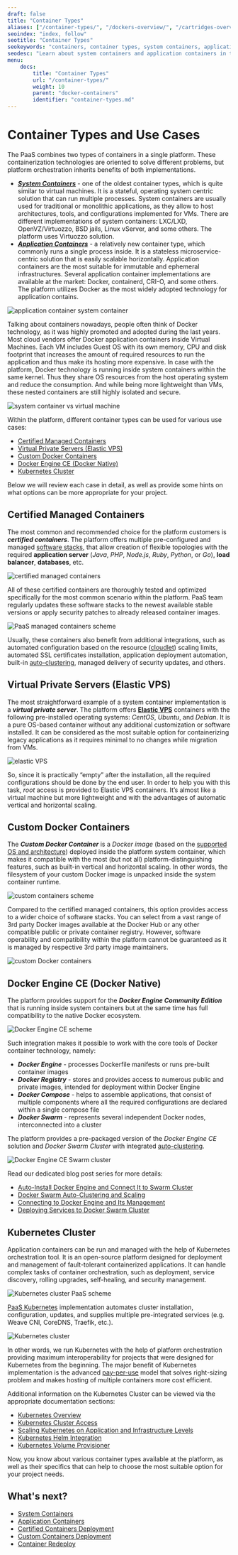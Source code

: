 ```yaml
---
draft: false
title: "Container Types"
aliases: ["/container-types/", "/dockers-overview/", "/cartridges-overview/"]
seoindex: "index, follow"
seotitle: "Container Types"
seokeywords: "containers, container types, system containers, application containers, certified containers, managed containers, elastic vps, custom containers, docker containers, docker engine ce, docker native, kubernetes cluster"
seodesc: "Learn about system containers and application containers in the platform. Check the differences between certified containers, elastic VPS, custom Docker images, native Docker Engine and Kubernetes cluster."
menu:
    docs:
        title: "Container Types"
        url: "/container-types/"
        weight: 10
        parent: "docker-containers"
        identifier: "container-types.md"
---
```


# Container Types and Use Cases

The PaaS combines two types of containers in a single platform. These containerization technologies are oriented to solve different problems, but platform orchestration inherits benefits of both implementations.

* ***[System Containers](/what-are-system-containers/)*** - one of the oldest container types, which is quite similar to virtual machines. It is a stateful, operating system centric solution that can run multiple processes. System containers are usually used for traditional or monolithic applications, as they allow to host architectures, tools, and configurations implemented for VMs. There are different implementations of system containers: LXC/LXD, OpenVZ/Virtuozzo, BSD jails, Linux vServer, and some others. The platform uses Virtuozzo solution.
* ***[Application Containers](/what-are-application-containers/)*** - a relatively new container type, which commonly runs a single process inside. It is a stateless microservice-centric solution that is easily scalable horizontally. Application containers are the most suitable for immutable and ephemeral infrastructures. Several application container implementations are available at the market: Docker, containerd, CRI-O, and some others. The platform utilizes Docker as the most widely adopted technology for application contains.

![application container system container](01-application-container-system-container.png)

Talking about containers nowadays, people often think of Docker technology, as it was highly promoted and adopted during the last years. Most cloud vendors offer Docker application containers inside Virtual Machines. Each VM includes Guest OS with its own memory, CPU and disk footprint that increases the amount of required resources to run the application and thus make its hosting more expensive. In case with the platform, Docker technology is running inside system containers within the same kernel. Thus they share OS resources from the host operating system and reduce the consumption. And while being more lightweight than VMs, these nested containers are still highly isolated and secure.

![system container vs virtual machine](02-system-container-vs-virtual-machine.png)

Within the platform, different container types can be used for various use cases:

- [Certified Managed Containers](#certified-managed-containers)
- [Virtual Private Servers (Elastic VPS)](#virtual-private-servers-elastic-vps)
- [Custom Docker Containers](#custom-docker-containers)
- [Docker Engine CE (Docker Native)](#docker-engine-ce-docker-native)
- [Kubernetes Cluster](#kubernetes-cluster)

Below we will review each case in detail, as well as provide some hints on what options can be more appropriate for your project.


## Certified Managed Containers

The most common and recommended choice for the platform customers is ***certified containers***. The platform offers multiple pre-configured and managed [software stacks](/software-stacks-versions/), that allow creation of flexible topologies with the required **application server** (*Java*, *PHP*, *Node.js*, *Ruby*, *Python*, or *Go*), **load balancer**, **databases**, etc.

![certified managed containers](03-certified-managed-containers.png)

All of these certified containers are thoroughly tested and optimized specifically for the most common scenario within the platform. PaaS team regularly updates these software stacks to the newest available stable versions or apply security patches to already released container images.

![PaaS managed containers scheme](04-paas-managed-containers-scheme.png)

Usually, these containers also benefit from additional integrations, such as automated configuration based on the resource ([cloudlet](/cloudlet/)) scaling limits, automated SSL certificates installation, application deployment automation, built-in [auto-clustering](/auto-clustering/), managed delivery of security updates, and others.


## Virtual Private Servers (Elastic VPS)

The most straightforward example of a system container implementation is a ***virtual private server***. The platform offers **[Elastic VPS](/vps/)** containers with the following pre-installed operating systems: *CentOS*, *Ubuntu*, and *Debian*. It is a pure OS-based container without any additional customization or software installed. It can be considered as the most suitable option for containerizing legacy applications as it requires minimal to no changes while migration from VMs.

![elastic VPS](05-elastic-vps.png)

So, since it is practically “empty” after the installation, all the required configurations should be done by the end user. In order to help you with this task, *root* access is provided to Elastic VPS containers. It’s almost like a virtual machine but more lightweight and with the advantages of automatic vertical and horizontal scaling.


## Custom Docker Containers

The ***Custom Docker Container*** is a *Docker image* (based on the [supported OS and architecture](/container-image-requirements/)) deployed inside the platform system container, which makes it compatible with the most (but not all) platform-distinguishing features, such as built-in vertical and horizontal scaling. In other words, the filesystem of your custom Docker image is unpacked inside the system container runtime.

![custom containers scheme](06-custom-containers-scheme.png)

Compared to the certified managed containers, this option provides access to a wider choice of software stacks. You can select from a vast range of 3rd party Docker images available at the Docker Hub or any other compatible public or private container registry. However, software operability and compatibility within the platform cannot be guaranteed as it is managed by respective 3rd party image maintainers.

![custom Docker containers](07-custom-docker-containers.png)


## Docker Engine CE (Docker Native)

The platform provides support for the ***Docker Engine Community Edition*** that is running inside system containers but at the same time has full compatibility to the native Docker ecosystem.

![Docker Engine CE scheme](08-docker-engine-scheme.png)

Such integration makes it possible to work with the core tools of Docker container technology, namely:

- ***Docker Engine*** - processes Dockerfile manifests or runs pre-built container images
- ***Docker Registry*** - stores and provides access to numerous public and private images, intended for deployment within Docker Engine
- ***Docker Compose*** - helps to assemble applications, that consist of multiple components where all the required configurations are declared within a single compose file
- ***Docker Swarm*** - represents several independent Docker nodes, interconnected into a cluster

The platform provides a pre-packaged version of the *Docker Engine CE* solution and *Docker Swarm Cluster* with integrated [auto-clustering](https://www.virtuozzo.com/company/blog/docker-swarm-auto-clustering-and-scaling-with-paas/).

![Docker Engine CE Swarm cluster](09-docker-engine-ce-swarm-cluster.png)

Read our dedicated blog post series for more details:

- [Auto-Install Docker Engine and Connect It to Swarm Cluster](https://www.virtuozzo.com/company/blog/docker-engine-automatic-install-swarm-connect/)
- [Docker Swarm Auto-Clustering and Scaling](https://www.virtuozzo.com/company/blog/docker-swarm-auto-clustering-and-scaling-with-paas/)
- [Connecting to Docker Engine and Its Management](https://www.virtuozzo.com/company/blog/docker-engine-auto-install-connect-ssh-portainer/)
- [Deploying Services to Docker Swarm Cluster](https://www.virtuozzo.com/company/blog/deploy-services-docker-swarm-cluster/)


## Kubernetes Cluster

Application containers can be run and managed with the help of Kubernetes orchestration tool. It is an open-source platform designed for deployment and management of fault-tolerant containerized applications. It can handle complex tasks of container orchestration, such as deployment, service discovery, rolling upgrades, self-healing, and security management.

![Kubernetes cluster PaaS scheme](10-kubernetes-cluster-paas-scheme.png)

[PaaS Kubernetes](https://www.virtuozzo.com/company/blog/kubernetes-cluster-scaling-pay-per-use-hosting/) implementation automates cluster installation, configuration, updates, and supplies multiple pre-integrated services (e.g. Weave CNI, CoreDNS, Traefik, etc.).

![Kubernetes cluster](11-kubernetes-cluster.png)

In other words, we run Kubernetes with the help of platform orchestration providing maximum interoperability for projects that were designed for Kubernetes from the beginning. The major benefit of Kubernetes implementation is the advanced [pay-per-use](https://jelastic.com/pay-per-use/) model that solves right-sizing problem and makes hosting of multiple containers more cost efficient.

Additional information on the Kubernetes Cluster can be viewed via the appropriate documentation sections:

- [Kubernetes Overview](/kubernetes-cluster/)
- [Kubernetes Cluster Access](/kubernetes-cluster-access/)
- [Scaling Kubernetes on Application and Infrastructure Levels](https://www.virtuozzo.com/company/blog/scaling-kubernetes/)
- [Kubernetes Helm Integration](/kubernetes-helm-integration/)
- [Kubernetes Volume Provisioner](/kubernetes-volume-provisioner/)

Now, you know about various container types available at the platform, as well as their specifics that can help to choose the most suitable option for your project needs.


## What's next?

* [System Containers](/what-are-system-containers/)
* [Application Containers](/what-are-application-containers/)
* [Certified Containers Deployment](/certified-containers-deployment/)
* [Custom Containers Deployment](/custom-containers-deployment/)
* [Container Redeploy](/container-redeploy/)